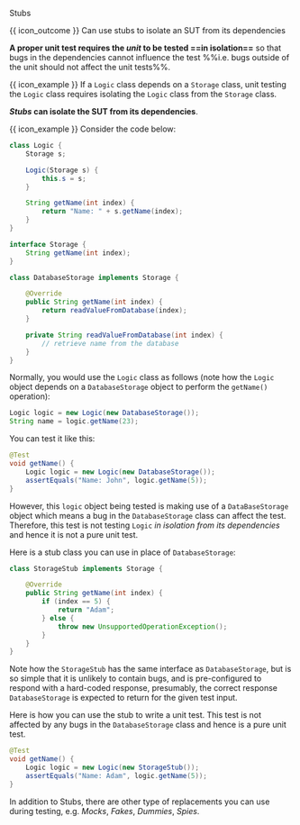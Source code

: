 <span id="title">Stubs</span>

<span id="outcomes">{{ icon_outcome }} Can use stubs to isolate an SUT from its dependencies</span>

<div id="body">

**A proper unit test requires the _unit_ to be tested ==in isolation==** so that bugs in the <tooltip content="other code the unit depends on">dependencies</tooltip> cannot influence the test %%i.e. bugs outside of the unit should not affect the unit tests%%.

<box>

{{ icon_example }} If a `Logic` class depends on a `Storage` class, unit testing the `Logic` class requires isolating the `Logic` class from the `Storage` class.

</box>

**_Stubs_ can isolate the <popover content="Software Under Test (in this case, the _unit_ being tested)">SUT</popover> from its dependencies**.

<box type="definition" seamless>
<include src="../../../../common/definitions.md#def-stub" trim />
</box>


<box>

{{ icon_example }} Consider the code below:
```java
class Logic {
    Storage s;

    Logic(Storage s) {
        this.s = s;
    }

    String getName(int index) {
        return "Name: " + s.getName(index);
    }
}
```
```java
interface Storage {
    String getName(int index);
}
```
```java
class DatabaseStorage implements Storage {

    @Override
    public String getName(int index) {
        return readValueFromDatabase(index);
    }

    private String readValueFromDatabase(int index) {
        // retrieve name from the database
    }
}
```
Normally, you would use the `Logic` class as follows (note how the `Logic` object depends on a `DatabaseStorage` object to perform the `getName()` operation):
```java
Logic logic = new Logic(new DatabaseStorage());
String name = logic.getName(23);
```

You can test it like this:
```java
@Test
void getName() {
    Logic logic = new Logic(new DatabaseStorage());
    assertEquals("Name: John", logic.getName(5));
}
```

However, this `logic` object being tested is making use of a `DataBaseStorage` object which means a bug in the `DatabaseStorage` class can affect the test. Therefore, this test is not testing `Logic` _in isolation from its dependencies_ and hence it is not a pure unit test.

Here is a stub class you can use in place of `DatabaseStorage`:
```java
class StorageStub implements Storage {

    @Override
    public String getName(int index) {
        if (index == 5) {
            return "Adam";
        } else {
            throw new UnsupportedOperationException();
        }
    }
}
```
Note how the `StorageStub` has the same interface as `DatabaseStorage`, but is so simple that it is unlikely to contain bugs, and is pre-configured to respond with a hard-coded response, presumably, the correct response `DatabaseStorage` is expected to return for the given test input.

Here is how you can use the stub to write a unit test. This test is not affected by any bugs in the `DatabaseStorage` class and hence is a pure unit test.
```java
@Test
void getName() {
    Logic logic = new Logic(new StorageStub());
    assertEquals("Name: Adam", logic.getName(5));
}
```

</box>

In addition to Stubs, there are other type of replacements you can use during testing, e.g. _Mocks_, _Fakes_, _Dummies_, _Spies_.

</div>

<div id="extras">
<include src="resourcesPanel.md" boilerplate/>
<include src="exercisesPanel.md" boilerplate/>
</div>
